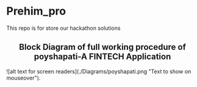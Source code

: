 # Prehim_pro
This repo is for store our hackathon solutions
<h2 style="text-align: center">Block Diagram of full working procedure of poyshapati-A FINTECH Application</h2>
![alt text for screen readers](./Diagrams/poyshapati.png "Text to show on mouseover").